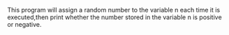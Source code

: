This program will assign a random number to the variable n each time it is executed,then print whether the number stored in the variable n is positive or negative.
